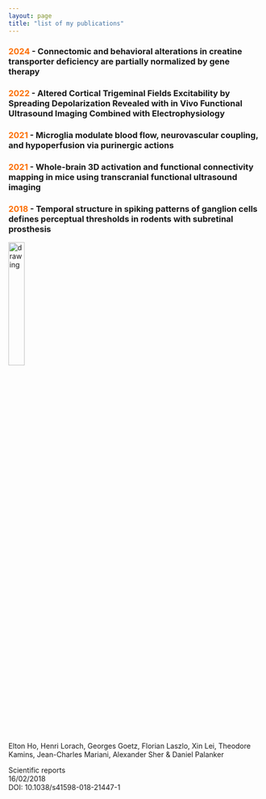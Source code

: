 ```yaml
---
layout: page
title: "list of my publications"
---
```


### <span style="color:#FC6F03">2024</span> - Connectomic and behavioral alterations in creatine transporter deficiency are partially normalized by gene therapy

### <span style="color:#FC6F03">2022</span> - Altered Cortical Trigeminal Fields Excitability by Spreading Depolarization Revealed with in Vivo Functional Ultrasound Imaging Combined with Electrophysiology

### <span style="color:#FC6F03">2021</span> - Microglia modulate blood flow, neurovascular coupling, and hypoperfusion via purinergic actions

### <span style="color:#FC6F03">2021</span> - Whole-brain 3D activation and functional connectivity mapping in mice using transcranial functional ultrasound imaging

### <span style="color:#FC6F03">2018</span> - Temporal structure in spiking patterns of ganglion cells defines perceptual thresholds in rodents with subretinal prosthesis


<!-- <a href="https://JCMariani.github.io/_posts/publications/00_Temporal-prosthesis_Ho_2018/00_Temporal-prosthesis_Ho_2018.html"> -->
<a href="https://JCMariani.github.io//2020-02-26-flake-it-till-you-make-it/">
<img src="https://JCMariani.github.io/assets/img/2018_Ho_Temporal-structure.png" alt="drawing" width="25%" class="center"/>
</a>

Elton Ho, Henri Lorach, Georges Goetz, Florian Laszlo, Xin Lei, Theodore Kamins, Jean-Charles Mariani, Alexander Sher & Daniel Palanker 

Scientific reports <br>16/02/2018 <br>DOI: 10.1038/s41598-018-21447-1 


